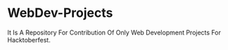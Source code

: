 
# WebDev-Projects
It Is A Repository For Contribution Of Only Web Development Projects For Hacktoberfest.
